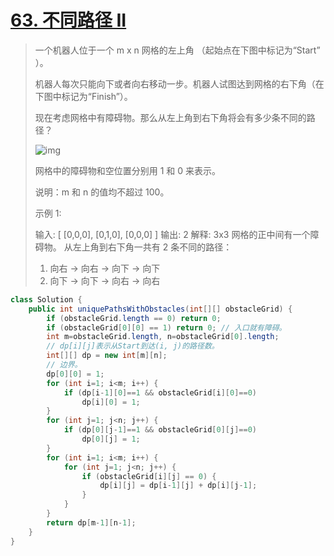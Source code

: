 # [63. 不同路径 II](https://leetcode-cn.com/problems/unique-paths-ii/)

> 一个机器人位于一个 m x n 网格的左上角 （起始点在下图中标记为“Start” ）。
>
> 机器人每次只能向下或者向右移动一步。机器人试图达到网格的右下角（在下图中标记为“Finish”）。
>
> 现在考虑网格中有障碍物。那么从左上角到右下角将会有多少条不同的路径？
>
> ![img](https://assets.leetcode-cn.com/aliyun-lc-upload/uploads/2018/10/22/robot_maze.png)
>
> 网格中的障碍物和空位置分别用 1 和 0 来表示。
>
> 说明：m 和 n 的值均不超过 100。
>
> 示例 1:
>
> 输入:
> [
>   [0,0,0],
>   [0,1,0],
>   [0,0,0]
> ]
> 输出: 2
> 解释:
> 3x3 网格的正中间有一个障碍物。
> 从左上角到右下角一共有 2 条不同的路径：
>
> 1. 向右 -> 向右 -> 向下 -> 向下
> 2. 向下 -> 向下 -> 向右 -> 向右
>

```java
class Solution {
    public int uniquePathsWithObstacles(int[][] obstacleGrid) {
        if (obstacleGrid.length == 0) return 0;
        if (obstacleGrid[0][0] == 1) return 0; // 入口就有障碍。
        int m=obstacleGrid.length, n=obstacleGrid[0].length;
        // dp[i][j]表示从Start到达(i, j)的路径数。
        int[][] dp = new int[m][n];
        // 边界。
        dp[0][0] = 1;
        for (int i=1; i<m; i++) {
            if (dp[i-1][0]==1 && obstacleGrid[i][0]==0)
                dp[i][0] = 1;
        }
        for (int j=1; j<n; j++) {
            if (dp[0][j-1]==1 && obstacleGrid[0][j]==0)
                dp[0][j] = 1;
        }
        for (int i=1; i<m; i++) {
            for (int j=1; j<n; j++) {
                if (obstacleGrid[i][j] == 0) {
                    dp[i][j] = dp[i-1][j] + dp[i][j-1];
                }
            }
        }
        return dp[m-1][n-1];
    }
}
```

